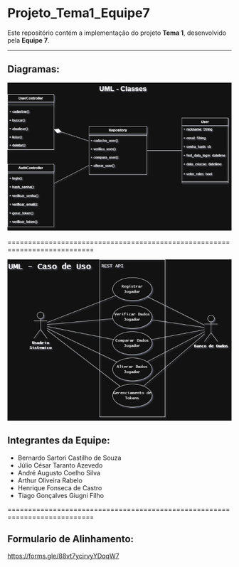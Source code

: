 # Projeto_Tema1_Equipe7

Este repositório contém a implementação do projeto **Tema 1**, desenvolvido pela **Equipe 7**.

---

## Diagramas:

![](docs/imgs/UML_de_Classes.jpg)

===========================================================================

![](docs/imgs/UML_Caso_de_Uso.jpg)

## Integrantes da Equipe:

- Bernardo Sartori Castilho de Souza
- Júlio César Taranto Azevedo
- André Augusto Coelho Silva
- Arthur Oliveira Rabelo
- Henrique Fonseca de Castro
- Tiago Gonçalves Giugni Filho

===========================================================================

## Formulario de Alinhamento:

https://forms.gle/88vt7ycirvyYDqqW7

